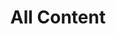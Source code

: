 ---
layout: archive
title: All Content
permalink: /all
include_on_search: true
show_breadcrumb: true
---